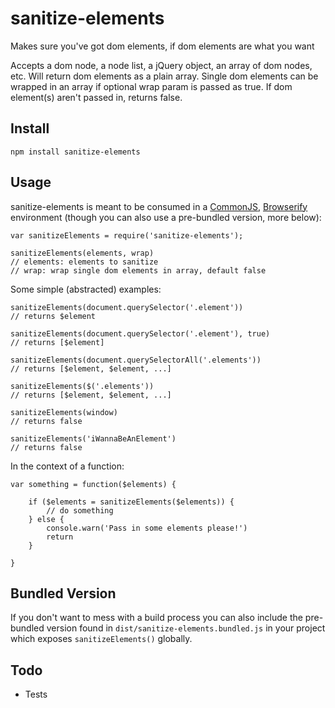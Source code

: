 # sanitize-elements

Makes sure you've got dom elements, if dom elements are what you want

Accepts a dom node, a node list, a jQuery object, an array of dom nodes, etc. Will return dom elements as a plain array. Single dom elements can be wrapped in an array if optional wrap param is passed as true. If dom element(s) aren't passed in, returns false.

## Install

	npm install sanitize-elements

## Usage

sanitize-elements is meant to be consumed in a [CommonJS](http://www.commonjs.org/), [Browserify](http://browserify.org/) environment (though you can also use a pre-bundled version, more below):
	
	var sanitizeElements = require('sanitize-elements');

	sanitizeElements(elements, wrap)
	// elements: elements to sanitize
	// wrap: wrap single dom elements in array, default false

Some simple (abstracted) examples:

	sanitizeElements(document.querySelector('.element'))
	// returns $element

	sanitizeElements(document.querySelector('.element'), true)
	// returns [$element]

	sanitizeElements(document.querySelectorAll('.elements'))
	// returns [$element, $element, ...]

	sanitizeElements($('.elements'))
	// returns [$element, $element, ...]

	sanitizeElements(window)
	// returns false

	sanitizeElements('iWannaBeAnElement')
	// returns false

In the context of a function:

	var something = function($elements) {
		
		if ($elements = sanitizeElements($elements)) {
			// do something
		} else {
			console.warn('Pass in some elements please!')
			return
		}

	}

## Bundled Version

If you don't want to mess with a build process you can also include the pre-bundled version found in `dist/sanitize-elements.bundled.js` in your project which exposes `sanitizeElements()` globally.

## Todo

- Tests